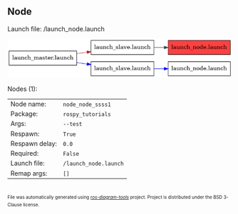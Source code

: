 <!--
File was automatically generated using 'ros-diagram-tools' project.
Project is distributed under the BSD 3-Clause license.
-->

## Node

Launch file: /launch_node.launch

[![_launch_node.launch_arg_node_req_node_ssss1](_launch_node.launch_arg_node_req_node_ssss1.png "_launch_node.launch_arg_node_req_node_ssss1")](_launch_node.launch_arg_node_req_node_ssss1.png)


Nodes (1):

|     |     |
| --- | --- |
| Node name: | `node_node_ssss1` |
| Package: | `rospy_tutorials` |
| Args: | `--test` |
| Respawn: | `True` |
| Respawn delay: | `0.0` |
| Required: | `False` |
| Launch file: | `/launch_node.launch` |
| Remap args: | `[]` |


</br>
<font size="1">
File was automatically generated using <a href="https://github.com/anetczuk/ros-diagram-tools"><i>ros-diagram-tools</i></a> project.
Project is distributed under the BSD 3-Clause license.
</font>

